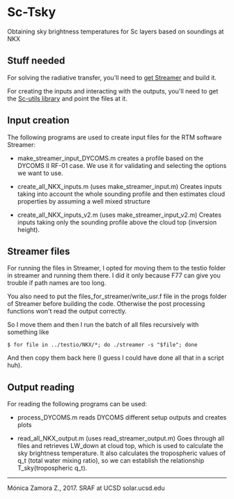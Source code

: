 # Sc-Tsky
Obtaining sky brightness temperatures for Sc layers based on soundings at NKX

## Stuff needed
For solving the radiative transfer, you'll need to [get Streamer](http://stratus.ssec.wisc.edu/streamer/streamer.html) and build it.

For creating the inputs and interacting with the outputs, you'll need to get the [Sc-utils library](https://github.com/mzamora/Sc-utils) and point the files at it.

## Input creation
The following programs are used to create input files for the RTM software Streamer:

* make_streamer_input_DYCOMS.m creates a profile based on the DYCOMS II RF-01 case. We use it for validating and selecting the options we want to use.

* create_all_NKX_inputs.m (uses make_streamer_input.m) Creates inputs taking into account the whole sounding profile and then estimates cloud properties by assuming a well mixed structure

* create_all_NKX_inputs_v2.m (uses make_streamer_input_v2.m) Creates inputs taking only the sounding profile above the cloud top (inversion height).

## Streamer files
For running the files in Streamer, I opted for moving them to the testio folder in streamer and running them there. I did it only because F77 can give you trouble if path names are too long.

You also need to put the files_for_streamer/write_usr.f file in the progs folder of Streamer before building the code. Otherwise the post processing functions won't read the output correctly.

So I move them and then I run the batch of all files recursively with something like 

`$ for file in ../testio/NKX/*; do ./streamer -s "$file"; done`

And then copy them back here (I guess I could have done all that in a script huh). 

## Output reading
For reading the following programs can be used:

* process_DYCOMS.m reads DYCOMS different setup outputs and creates plots

* read_all_NKX_output.m (uses read_streamer_output.m) Goes through all files and retrieves LW_down at cloud top, which is used to calculate the sky brightness temperature. It also calculates the tropospheric values of q_t (total water mixing ratio), so we can establish the relationship T_sky(tropospheric q_t).

___

Mónica Zamora Z., 2017. SRAF at UCSD solar.ucsd.edu
